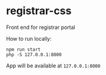 # registrar-css
Front end for registrar portal

How to run locally:
```
npm run start
php -S 127.0.0.1:8000
```

App will be available at ``127.0.0.1:8000``
